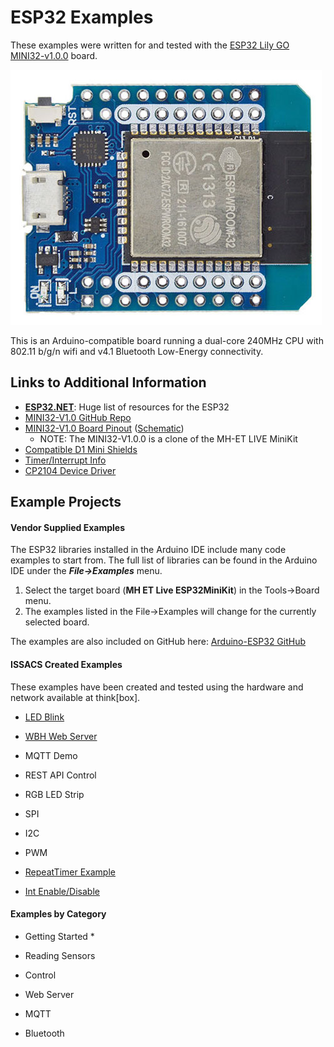 # ESP32 Examples

These examples were written for and tested with the [ESP32 Lily GO MINI32-v1.0.0](http://mh.nodebb.com/topic/8/mh-et-live-minikit-for-esp32) board.

![MH-ET_LIVE_Mini](../images/esp32_MH-ET_LIVE_Mini.jpg)

This is an Arduino-compatible board running a dual-core 240MHz CPU with 802.11 b/g/n wifi and v4.1 Bluetooth Low-Energy connectivity.

## Links to Additional Information

* [**ESP32.NET**](http://esp32.net): Huge list of resources for the ESP32
* [MINI32-V1.0 GitHub Repo](https://github.com/LilyGO/MINI32-V1.0)
* [MINI32-V1.0 Board Pinout](https://riot-os.org/api/group__boards__esp32__mh-et-live-minikit.html#pinout) ([Schematic](https://i.imgur.com/EpE4dGj.jpg))
	* NOTE: The MINI32-V1.0.0 is a clone of the MH-ET LIVE MiniKit
* [Compatible D1 Mini Shields](https://wiki.wemos.cc/products:d1_mini_shields)
* [Timer/Interrupt Info](https://techtutorialsx.com/2017/10/07/esp32-arduino-timer-interrupts/) 
* [CP2104 Device Driver](https://www.silabs.com/products/development-tools/software/usb-to-uart-bridge-vcp-drivers)


## Example Projects

#### Vendor Supplied Examples

The ESP32 libraries installed in the Arduino IDE include many code examples to start from.  The full list of libraries can be found in the Arduino IDE under the ***File->Examples*** menu.

1. Select the target board (**MH ET Live ESP32MiniKit**) in the Tools->Board menu.
2. The examples listed in the File->Examples will change for the currently selected board.

The examples are also included on GitHub here: [Arduino-ESP32 GitHub](https://github.com/espressif/arduino-esp32/tree/master/libraries)

#### ISSACS Created Examples

These examples have been created and tested using the hardware and network available at think[box].

* [LED Blink](Examples/LED_Blink)
* [WBH Web Server](Examples/WBH_Web_Server)
* MQTT Demo
* REST API Control
* RGB LED Strip
* SPI 
* I2C
* PWM


* [RepeatTimer Example](https://github.com/espressif/arduino-esp32/blob/master/libraries/ESP32/examples/Timer/RepeatTimer/RepeatTimer.ino)
* [Int Enable/Disable](https://www.esp32.com/viewtopic.php?t=2288)



#### Examples by Category

*  Getting Started
	* 

* Reading Sensors


* Control



* Web Server


* MQTT


* Bluetooth



